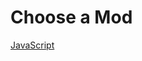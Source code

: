 # Choose a Mod
[JavaScript](https://github.com/Daniel4-Scratch/ScratchX-Mods/tree/master/Mod/Mod-2)
